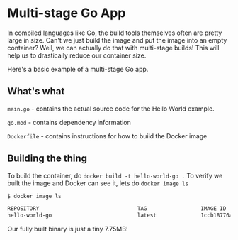 # Multi-stage Go App
In compiled languages like Go, the build tools themselves often are pretty large in size. Can't we just build the image and put the image into an empty container? Well, we can actually do that with multi-stage builds! This will help us to drastically reduce our container size.

Here's a basic example of a multi-stage Go app.

## What's what
`main.go` - contains the actual source code for the Hello World example.

`go.mod` - contains dependency information

`Dockerfile` - contains instructions for how to build the Docker image

## Building the thing
To build the container, do `docker build -t hello-world-go .` To verify we built the image and Docker can see it, lets do `docker image ls`

```bash
$ docker image ls

REPOSITORY                               TAG                 IMAGE ID            CREATED              SIZE
hello-world-go                           latest              1ccb18776ad6        31 seconds ago       7.75MB
```

Our fully built binary is just a tiny 7.75MB!